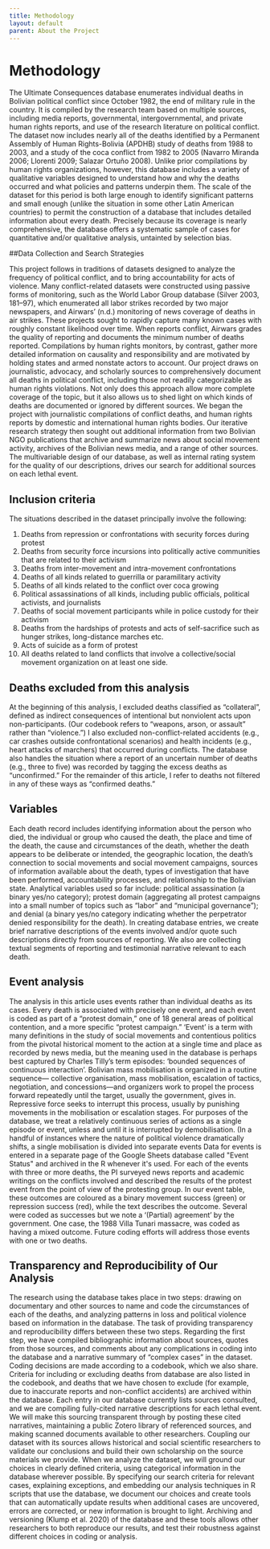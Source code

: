 ```yaml
---
title: Methodology
layout: default
parent: About the Project
---
```

# Methodology
The Ultimate Consequences database enumerates individual deaths in Bolivian political conflict since October 1982, the end of military rule in the country. It is compiled by the research team based on multiple sources, including media reports, governmental, intergovernmental, and private human rights reports, and use of the research literature on political conflict. The dataset now includes nearly all of the deaths identified by a Permanent Assembly of Human Rights-Bolivia (APDHB) study of deaths from 1988 to 2003, and a study of the coca conflict from 1982 to 2005 (Navarro Miranda 2006; Llorenti 2009; Salazar Ortuño 2008). Unlike prior compilations by human rights organizations, however, this database includes a variety of qualitative variables designed to understand how and why the deaths occurred and what policies and patterns underpin them.
The scale of the dataset for this period is both large enough to identify significant patterns and small enough (unlike the situation in some other Latin American countries) to permit the construction of a database that includes detailed information about every death. Precisely because its coverage is nearly comprehensive, the database offers a systematic sample of cases for quantitative and/or qualitative analysis, untainted by selection bias. 

##Data Collection and Search Strategies

This project follows in traditions of datasets designed to analyze the frequency of political conflict, and to bring accountability for acts of violence. Many conflict-related datasets were constructed using passive forms of monitoring, such as the World Labor Group database (Silver 2003, 181–97), which enumerated all labor strikes recorded by two major newspapers, and Airwars’ (n.d.) monitoring of news coverage of deaths in air strikes. These projects sought to rapidly capture many known cases with roughly constant likelihood over time. When reports conflict, Airwars grades the quality of reporting and documents the minimum number of deaths reported. Compilations by human rights monitors, by contrast, gather more detailed information on causality and responsibility and are motivated by holding states and armed nonstate actors to account. 
Our project draws on journalistic, advocacy, and scholarly sources to comprehensively document all deaths in political conflict, including those not readily categorizable as human rights violations. Not only does this approach allow more complete coverage of the topic, but it also allows us to shed light on which kinds of deaths are documented or ignored by different sources. We began the project with journalistic compilations of conflict deaths, and human rights reports by domestic and international human rights bodies. Our iterative research strategy then sought out additional information from two Bolivian NGO publications that archive and summarize news about social movement activity, archives of the Bolivian news media, and a range of other sources. The multivariable design of our database, as well as internal rating system for the quality of our descriptions, drives our search for additional sources on each lethal event.

## Inclusion criteria
The situations described in the dataset principally involve the following:
1.	Deaths from repression or confrontations with security forces during protest
2.	Deaths from security force incursions into politically active communities that are related to their activism 
3.	Deaths from inter-movement and intra-movement confrontations
4.	Deaths of all kinds related to guerrilla or paramilitary activity
5.	Deaths of all kinds related to the conflict over coca growing
6.	Political assassinations of all kinds, including public officials, political activists, and journalists
7.	Deaths of social movement participants while in police custody for their activism
8.	Deaths from the hardships of protests and acts of self-sacrifice such as hunger strikes, long-distance marches etc.
9.	Acts of suicide as a form of protest
10.	All deaths related to land conflicts that involve a collective/social movement organization on at least one side.

## Deaths excluded from this analysis
At the beginning of this analysis, I excluded deaths classified as “collateral”, defined as indirect consequences of intentional but nonviolent acts upon non-participants. (Our codebook refers to “weapons, arson, or assault” rather than “violence.”) I also excluded non-conflict-related accidents (e.g., car crashes outside confrontational scenarios) and health incidents (e.g., heart attacks of marchers) that occurred during conflicts. The database also handles the situation where a report of an uncertain number of deaths (e.g., three to five) was recorded by tagging the excess deaths as “unconfirmed.” For the remainder of this article, I refer to deaths not filtered in any of these ways as “confirmed deaths.”

## Variables 
Each death record includes identifying information about the person who died, the individual or group who caused the death, the place and time of the death, the cause and circumstances of the death, whether the death appears to be deliberate or intended, the geographic location, the death’s connection to social movements and social movement campaigns, sources of information available about the death, types of investigation that have been performed, accountability processes, and relationship to the Bolivian state. Analytical variables used so far include: political assassination (a binary yes/no category); protest domain (aggregating all protest campaigns into a small number of topics such as “labor” and “municipal governance”); and denial (a binary yes/no category indicating whether the perpetrator denied responsibility for the death).  In creating database entries, we create brief narrative descriptions of the events involved and/or quote such descriptions directly from sources of reporting. We also are collecting textual segments of reporting and testimonial narrative relevant to each death.

## Event analysis
The analysis in this article uses events rather than individual deaths as its cases. Every death is associated with precisely one event, and each event is coded as part of a “protest domain,” one of 18 general areas of political contention, and a more specific “protest campaign.” ‘Event’ is a term with many definitions in the study of social movements and contentious politics from the pivotal historical moment to the action at a single time and place as recorded by news media,  but the meaning used in the database is perhaps best captured by Charles Tilly’s term episodes: ‘bounded sequences of continuous interaction’. 
Bolivian mass mobilisation is organized in a routine sequence— collective organisation, mass mobilisation, escalation of tactics, negotiation, and concessions—and organizers work to propel the process forward repeatedly until the target, usually the government, gives in. Repressive force seeks to interrupt this process, usually by punishing movements in the mobilisation or escalation stages. For purposes of the database, we treat a relatively continuous series of actions as a single episode or event, unless and until it is interrupted by demobilisation. (In a handful of instances where the nature of political violence dramatically shifts, a single mobilisation is divided into separate events
Data for events is entered in a separate page of the Google Sheets database called "Event Status" and archived in the R whenever it's used. 
For each of the events with three or more deaths, the PI surveyed news reports and academic writings on the conflicts involved and described the results of the protest event from the point of view of the protesting group. In our event table,  these outcomes are coloured as a binary movement success (green) or repression success (red), while the text describes the outcome. Several were coded as successes but we note a ‘(Partial) agreement’ by the government. One case, the 1988 Villa Tunari massacre, was coded as having a mixed outcome. Future coding efforts will address those events with one or two deaths.
## Transparency and Reproducibility of Our Analysis
The research using the database takes place in two steps: drawing on documentary and other sources to name and code the circumstances of each of the deaths, and analyzing patterns in loss and political violence based on information in the database. The task of providing transparency and reproducibility differs between these two steps. Regarding the first step, we have compiled bibliographic information about sources, quotes from those sources, and comments about any complications in coding into the database and a narrative summary of “complex cases” in the dataset. Coding decisions are made according to a codebook, which we also share. Criteria for including or excluding deaths from database are also listed in the codebook, and deaths that we have chosen to exclude (for example, due to inaccurate reports and non-conflict accidents) are archived within the database. Each entry in our database currently lists sources consulted, and we are compiling fully-cited narrative descriptions for each lethal event. We will make this sourcing transparent through by posting these cited narratives, maintaining a public Zotero library of referenced sources, and making scanned documents available to other researchers. Coupling our dataset with its sources allows historical and social scientific researchers to validate our conclusions and build their own scholarship on the source materials we provide.
When we analyze the dataset, we will ground our choices in clearly defined criteria, using categorical information in the database wherever possible. By specifying our search criteria for relevant cases, explaining exceptions, and embedding our analysis techniques in R scripts that use the database, we document our choices and create tools that can automatically update results when additional cases are uncovered, errors are corrected, or new information is brought to light. Archiving and versioning (Klump et al. 2020) of the database and these tools allows other researchers to both reproduce our results, and test their robustness against different choices in coding or analysis. 